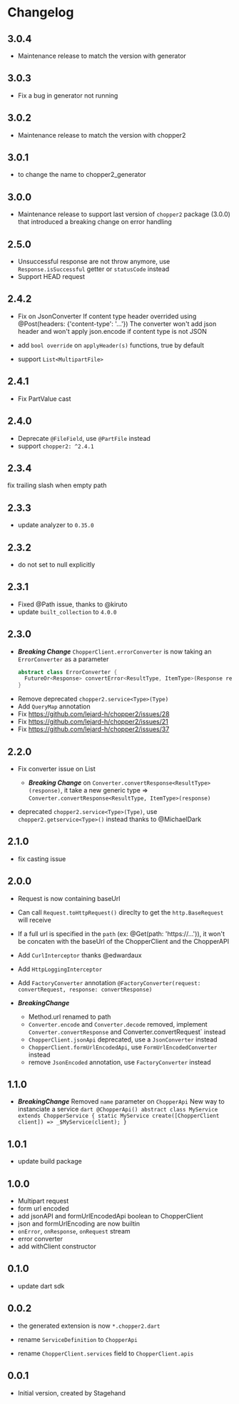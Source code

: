 # Changelog

## 3.0.4
* Maintenance release to match the version with generator 

## 3.0.3
* Fix a bug in generator not running 

## 3.0.2

* Maintenance release to match the version with chopper2 

## 3.0.1

- to change the name to chopper2_generator

## 3.0.0

- Maintenance release to support last version of `chopper2` package (3.0.0) that introduced a breaking change on error handling

## 2.5.0

- Unsuccessful response are not throw anymore, use `Response.isSuccessful` getter or `statusCode` instead
- Support HEAD request

## 2.4.2

- Fix on JsonConverter 
    If content type header overrided using @Post(headers: {'content-type': '...'})
    The converter won't add json header and won't apply json.encode if content type is not JSON

- add `bool override` on `applyHeader(s)` functions, true by default

- support `List<MultipartFile>`

## 2.4.1

- Fix PartValue cast

## 2.4.0

- Deprecate `@FileField`, use `@PartFile` instead
- support `chopper2: ^2.4.1`

## 2.3.4

  fix trailing slash when empty path
	
## 2.3.3

- update analyzer to `0.35.0`

## 2.3.2

- do not set to null explicitly

## 2.3.1

- Fixed @Path issue, thanks to @kiruto
- update `built_collection` to `4.0.0`

## 2.3.0

- ***Breaking Change***
  `ChopperClient.errorConverter` is now taking an `ErrorConverter` as a parameter
  ```dart
  abstract class ErrorConverter {
    FutureOr<Response> convertError<ResultType, ItemType>(Response response);
  }
  ```
- Remove deprecated `chopper2.service<Type>(Type)`
- Add `QueryMap` annotation
- Fix https://github.com/lejard-h/chopper2/issues/28
- Fix https://github.com/lejard-h/chopper2/issues/21
- Fix https://github.com/lejard-h/chopper2/issues/37

## 2.2.0

- Fix converter issue on List
  - ***Breaking Change*** 
  on `Converter.convertResponse<ResultType>(response)`, 
  it take a new generic type => `Converter.convertResponse<ResultType, ItemType>(response)`
                 
- deprecated `chopper2.service<Type>(Type)`, use `chopper2.getservice<Type>()` instead
thanks to @MichaelDark

## 2.1.0

- fix casting issue

## 2.0.0

- Request is now containing baseUrl
- Can call `Request.toHttpRequest()` direclty to get the `http.BaseRequest` will receive
- If a full url is specified in the `path` (ex: @Get(path: 'https://...')), it won't be concaten with the baseUrl of the ChopperClient and the ChopperAPI
- Add `CurlInterceptor` thanks @edwardaux
- Add `HttpLoggingInterceptor`
- Add `FactoryConverter` annotation `@FactoryConverter(request: convertRequest, response: convertResponse)`

- ***BreakingChange***
  - Method.url renamed to path
  - `Converter.encode` and `Converter.decode` removed, implement `Converter.convertResponse` and Converter.convertRequest` instead
  - `ChopperClient.jsonApi` deprecated, use a `JsonConverter` instead
  - `ChopperClient.formUrlEncodedApi`, use `FormUrlEncodedConverter` instead
  - remove `JsonEncoded` annotation, use `FactoryConverter` instead

## 1.1.0

- ***BreakingChange***
    Removed `name` parameter on `ChopperApi`
    New way to instanciate a service
        ```dart
            @ChopperApi()
            abstract class MyService extends ChopperService {
                static MyService create([ChopperClient client]) => _$MyService(client);
            }
        ```

## 1.0.1

- update build package

## 1.0.0

- Multipart request
- form url encoded
- add jsonAPI and formUrlEncodedApi boolean to ChopperClient
- json and formUrlEncoding are now builtin
- `onError`, `onResponse`, `onRequest` stream
- error converter
- add withClient constructor

## 0.1.0

- update dart sdk

## 0.0.2

- the generated extension is now `*.chopper2.dart`

- rename `ServiceDefinition` to `ChopperApi`
- rename `ChopperClient.services` field to `ChopperClient.apis`

## 0.0.1

- Initial version, created by Stagehand
